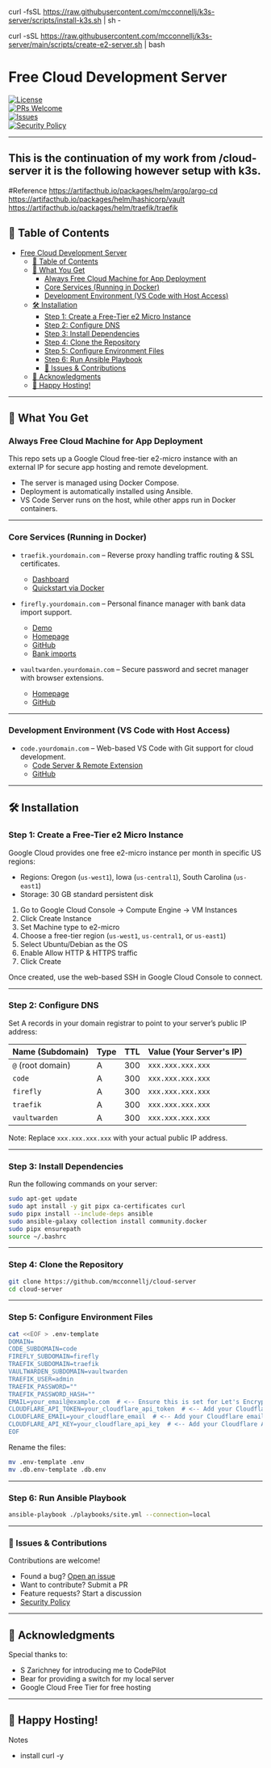 curl -fsSL https://raw.githubusercontent.com/mcconnellj/k3s-server/scripts/install-k3s.sh | sh -

curl -sSL https://raw.githubusercontent.com/mcconnellj/k3s-server/main/scripts/create-e2-server.sh | bash

# Free Cloud Development Server

[![License](https://img.shields.io/badge/license-MIT-blue)](https://github.com/mcconnellj/cloud-server/blob/main/LICENSE)  
[![PRs Welcome](https://img.shields.io/badge/PRs-welcome-brightgreen.svg)](https://github.com/mcconnellj/cloud-server/pulls)  
[![Issues](https://img.shields.io/github/issues/mcconnellj/cloud-server)](https://github.com/mcconnellj/cloud-server/issues)  
[![Security Policy](https://img.shields.io/badge/security-policy-red)](https://github.com/mcconnellj/cloud-server/security/policy)  

---

## This is the continuation of my work from /cloud-server it is the following however setup with k3s.

#Reference
https://artifacthub.io/packages/helm/argo/argo-cd
https://artifacthub.io/packages/helm/hashicorp/vault
https://artifacthub.io/packages/helm/traefik/traefik

## 📌 Table of Contents   

- [Free Cloud Development Server](#free-cloud-development-server)
  - [📌 Table of Contents](#-table-of-contents)
  - [🚀 What You Get](#-what-you-get)
    - [Always Free Cloud Machine for App Deployment](#always-free-cloud-machine-for-app-deployment)
    - [Core Services (Running in Docker)](#core-services-running-in-docker)
    - [Development Environment (VS Code with Host Access)](#development-environment-vs-code-with-host-access)
  - [🛠️ Installation](#️-installation)
    - [Step 1: Create a Free-Tier e2 Micro Instance](#step-1-create-a-free-tier-e2-micro-instance)
    - [Step 2: Configure DNS](#step-2-configure-dns)
    - [Step 3: Install Dependencies](#step-3-install-dependencies)
    - [Step 4: Clone the Repository](#step-4-clone-the-repository)
    - [Step 5: Configure Environment Files](#step-5-configure-environment-files)
    - [Step 6: Run Ansible Playbook](#step-6-run-ansible-playbook)
    - [📝 Issues \& Contributions](#-issues--contributions)
  - [🙏 Acknowledgments](#-acknowledgments)
  - [🎉 Happy Hosting!](#-happy-hosting)

---

## 🚀 What You Get  

### Always Free Cloud Machine for App Deployment  

This repo sets up a Google Cloud free-tier e2-micro instance with an external IP for secure app hosting and remote development.  

- The server is managed using Docker Compose.  
- Deployment is automatically installed using Ansible.  
- VS Code Server runs on the host, while other apps run in Docker containers.  

---

### Core Services (Running in Docker)  

- `traefik.yourdomain.com` – Reverse proxy handling traffic routing & SSL certificates.  
  - [Dashboard](https://doc.traefik.io/traefik/operations/dashboard/)  
  - [Quickstart via Docker](https://doc.traefik.io/traefik/getting-started/quick-start/)  

- `firefly.yourdomain.com` – Personal finance manager with bank data import support.  
  - [Demo](https://demo.firefly-iii.org/login)  
  - [Homepage](https://www.firefly-iii.org)  
  - [GitHub](https://github.com/firefly-iii/firefly-iii)  
  - [Bank imports](https://docs.firefly-iii.org/references/data-importer/third-party-tools/)  

- `vaultwarden.yourdomain.com` – Secure password and secret manager with browser extensions.  
  - [Homepage](https://www.vaultwarden.ca)  
  - [GitHub](https://github.com/dani-garcia/vaultwarden)  

---

### Development Environment (VS Code with Host Access)  

- `code.yourdomain.com` – Web-based VS Code with Git support for cloud development.  
  - [Code Server & Remote Extension](https://code.visualstudio.com/docs/remote/vscode-server)  
  - [GitHub](https://github.com/coder/code-server)  

---

## 🛠️ Installation  

### Step 1: Create a Free-Tier e2 Micro Instance  

Google Cloud provides one free e2-micro instance per month in specific US regions:  

- Regions: Oregon (`us-west1`), Iowa (`us-central1`), South Carolina (`us-east1`)  
- Storage: 30 GB standard persistent disk  

1. Go to Google Cloud Console → Compute Engine → VM Instances  
2. Click Create Instance  
3. Set Machine type to e2-micro  
4. Choose a free-tier region (`us-west1`, `us-central1`, or `us-east1`)  
5. Select Ubuntu/Debian as the OS  
6. Enable Allow HTTP & HTTPS traffic  
7. Click Create  

Once created, use the web-based SSH in Google Cloud Console to connect.  

---

### Step 2: Configure DNS  

Set A records in your domain registrar to point to your server’s public IP address:  

| Name (Subdomain) | Type | TTL  | Value (Your Server's IP) |
|------------------|------|------|--------------------------|
| `@` (root domain) | A    | 300  | `xxx.xxx.xxx.xxx`        |
| `code`           | A    | 300  | `xxx.xxx.xxx.xxx`        |
| `firefly`        | A    | 300  | `xxx.xxx.xxx.xxx`        |
| `traefik`        | A    | 300  | `xxx.xxx.xxx.xxx`        |
| `vaultwarden`    | A    | 300  | `xxx.xxx.xxx.xxx`        |

Note: Replace `xxx.xxx.xxx.xxx` with your actual public IP address.  

---
 
### Step 3: Install Dependencies  

Run the following commands on your server:  

```bash  
sudo apt-get update  
sudo apt install -y git pipx ca-certificates curl  
sudo pipx install --include-deps ansible  
sudo ansible-galaxy collection install community.docker  
sudo pipx ensurepath  
source ~/.bashrc  
```  

---

### Step 4: Clone the Repository  

```bash  
git clone https://github.com/mcconnellj/cloud-server  
cd cloud-server  
```  

---

### Step 5: Configure Environment Files  

```bash  
cat <<EOF > .env-template  
DOMAIN=
CODE_SUBDOMAIN=code  
FIREFLY_SUBDOMAIN=firefly  
TRAEFIK_SUBDOMAIN=traefik  
VAULTWARDEN_SUBDOMAIN=vaultwarden  
TRAEFIK_USER=admin  
TRAEFIK_PASSWORD=""  
TRAEFIK_PASSWORD_HASH=""  
EMAIL=your_email@example.com  # <-- Ensure this is set for Let's Encrypt
CLOUDFLARE_API_TOKEN=your_cloudflare_api_token  # <-- Add your Cloudflare API token
CLOUDFLARE_EMAIL=your_cloudflare_email  # <-- Add your Cloudflare email
CLOUDFLARE_API_KEY=your_cloudflare_api_key  # <-- Add your Cloudflare API key
EOF  
```  

Rename the files:  

```bash  
mv .env-template .env  
mv .db.env-template .db.env  
```  

---

### Step 6: Run Ansible Playbook  

```bash  
ansible-playbook ./playbooks/site.yml --connection=local  
```  

---

### 📝 Issues & Contributions  

Contributions are welcome!  

- Found a bug? [Open an issue](https://github.com/mcconnellj/cloud-server/issues)  
- Want to contribute? Submit a PR  
- Feature requests? Start a discussion  
- [Security Policy](https://github.com/mcconnellj/cloud-server/security/policy)

---

## 🙏 Acknowledgments  

Special thanks to:  
- S Zarichney for introducing me to CodePilot  
- Bear for providing a switch for my local server  
- Google Cloud Free Tier for free hosting  

---

## 🎉 Happy Hosting!
Notes
- install curl -y
